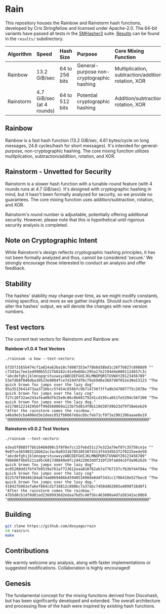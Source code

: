 # Rain

This repository houses the Rainbow and Rainstorm hash functions, developed by Cris Stringfellow and licensed under Apache-2.0. The 64-bit variants have passed all tests in the [SMHasher3](https://gitlab.com/fwojcik/smhasher3) suite. [Results](results) can be found in the `results/` subdirectory.

| Algorithm | Speed | Hash Size | Purpose | Core Mixing Function | Security |
| :- | :- | :- | :- | :- | :- |
| Rainbow | 13.2 GiB/sec | 64 to 256 bits | General-purpose non-cryptographic hashing | Multiplication, subtraction/addition, rotation, XOR | Not designed for cryptographic security |
| Rainstorm | 4.7 GiB/sec (at 4 rounds) | 64 to 512 bits | Potential cryptographic hashing | Addition/subtraction, rotation, XOR | No formal security analysis yet |

## Rainbow 

Rainbow is a fast hash function (13.2 GiB/sec, 4.61 bytes/cycle on long messages, 24.8 cycles/hash for short messages). It's intended for general-purpose, non-cryptographic hashing. The core mixing function utilizes multiplication, subtraction/addition, rotation, and XOR. 

## Rainstorm - **Unvetted for Security**

Rainstorm is a slower hash function with a tunable-round feature (with 4 rounds runs at 4.7 GiB/sec). It's designed with cryptographic hashing in mind, but it hasn't been formally analyzed for security, so we provide no guarantees. The core mixing function uses addition/subtraction, rotation, and XOR.

Rainstorm's round number is adjustable, potentially offering additional security. However, please note that this is hypothetical until rigorous security analysis is completed. 

## Note on Cryptographic Intent

While Rainstorm's design reflects cryptographic hashing principles, it has not been formally analyzed and thus, cannot be considered 'secure.' We strongly encourage those interested to conduct an analysis and offer feedback.

## Stability

The hashes' stability may change over time, as we might modify constants, mixing specifics, and more as we gather insights. Should such changes alter the hashes' output, we will denote the changes with new version numbers. 

## Test vectors

The current test vectors for Rainstorm and Rainbow are:

**Rainbow v1.0.4 Test Vectors**

`./rainsum -a bow --test-vectors`:

```test
b735f3165b474cf1a824a63ba18c7d087353e778b6d38bd1c26f7b027c6980d9 ""
c7343ac7ee1e4990b55227b0182c41e9a6bbc295a17e2194d4e0081124657c3c "abcdefghijklmnopqrstuvwxyzABCDEFGHIJKLMNOPQRSTUVWXYZ0123456789"
53efdb8f046dba30523e9004fce7d194fdf6c79a59d6e3687907652e38e53123 "The quick brown fox jumps over the lazy dog"
95a3515641473aa3726bcc5f454c658bfc9b714736f3ffa8b347807775c2078e "The quick brown fox jumps over the lazy cog"
f27c10f32ae243afea08dfb15e0c86c0b601792d1cd195ca651fe5394c56f200 "The quick brown fox jumps over the lazy dog."
e21780122142956ff99d560069a123b75d014f0b110d307d9b23d79f58ebeb29 "After the rainstorm comes the rainbow."
a46a9e5cba400ed3e1deec852fb0667e8acbbcfeb71cf0f3a1901396aaae6e19 "@@@@@@@@@@@@@@@@@@@@@@@@@@@@@@@@@@@@@@@@@@@@@@@@@@@@@@@@@@@@@@@@"
```

**Rainstorm v0.0.2 Test Vectors**

`./rainsum --test-vectors`:

```text
e3ea5f8885f7bb16468d08c578f0e7cc15febd31c27e323a79ef87c35756ce1e ""
9e07ce365903116b62ac3ac0a033167853853074313f443d5b372f0225eede50 "abcdefghijklmnopqrstuvwxyzABCDEFGHIJKLMNOPQRSTUVWXYZ0123456789"
f88600f4b65211a95c6817d0840e0fc2d422883ddf310f29fa8d4cbfda962626 "The quick brown fox jumps over the lazy dog"
ec05208dd1fbf47b9539a761af723612eaa810762ab7a77b715fcfb3bf44f04a "The quick brown fox jumps over the lazy cog"
822578f80d46184a674a6069486b4594053490de8ddf343cc1706418e527bec8 "The quick brown fox jumps over the lazy dog."
410427b981efa6ef884cd1f3d812c880bc7a37abc7450dd62803a4098f28d0f1 "After the rainstorm comes the rainbow."
47b5d8cb1df8d81ed23689936d2edaa7bd5c48f5bc463600a4d7a56342ac80b9 "@@@@@@@@@@@@@@@@@@@@@@@@@@@@@@@@@@@@@@@@@@@@@@@@@@@@@@@@@@@@@@@@"
```

## Building

```sh
git clone https://github.com/dosyago/rain
cd rain/src
make
```

## Contributions

We warmly welcome any analysis, along with faster implementations or suggested modifications. Collaboration is highly encouraged!

## Genesis

The fundamental concept for the mixing functions derived from Discohash, but has been significantly developed and extended. The overall architecture and processing flow of the hash were inspired by existing hash functions.


